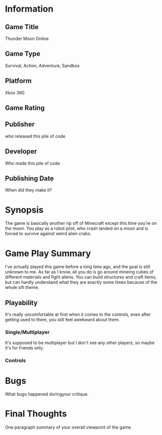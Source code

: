 
# Information
## Game Title
Thunder Moon Online
## Game Type
Survival, Action, Adventure, Sandbox
## Platform
Xbox 360
## Game Rating

## Publisher
who released this pile of code
## Developer
Who made this pile of code
## Publishing Date
When did they make it?
# Synopsis
The game is basically another rip off of Minecraft except this time you're on the moon. You play as a robot pilot, who crash landed on a moon and is forced to survive against weird alien crabs.

# Game Play Summary
I've actually played this game before a long time ago, and the goal is still unknown to me. As far as I know, all you do is go around mineing cubes of different materials and fight aliens. You can build structures and craft items, but can hardly understand what they are exactly some times because of the whole sifi theme.
## Playability
It's really uncomfortable at first when it comes to the controls, even after getting used to them, you still feel awekward about them.
### Single/Multiplayer
It's supposed to be multiplayer but I don't see any other players, so maybe it's for friends only.
### Controls

# Bugs
What bugs happened duringyour critique.
# Final Thoughts
One paragraph summary of your overall viewpoint of the game.
